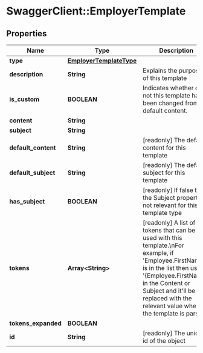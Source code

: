 # SwaggerClient::EmployerTemplate

## Properties
Name | Type | Description | Notes
------------ | ------------- | ------------- | -------------
**type** | [**EmployerTemplateType**](EmployerTemplateType.md) |  | [optional] 
**description** | **String** | Explains the purpose of this template | [optional] 
**is_custom** | **BOOLEAN** | Indicates whether or not this template has been changed from the default content. | [optional] 
**content** | **String** |  | [optional] 
**subject** | **String** |  | [optional] 
**default_content** | **String** | [readonly] The default content for this template | [optional] 
**default_subject** | **String** | [readonly] The default subject for this template | [optional] 
**has_subject** | **BOOLEAN** | [readonly] If false then the Subject property is not relevant for this template type | [optional] 
**tokens** | **Array&lt;String&gt;** | [readonly] A list of tokens that can be used with this template.\\nFor example, if  &#x27;Employee.FirstName&#x27; is in the list then use &#x27;{Employee.FirstName}&#x27; in the Content or Subject and  it&#x27;ll be replaced with the relevant value when the template is parsed. | [optional] 
**tokens_expanded** | **BOOLEAN** |  | [optional] 
**id** | **String** | [readonly] The unique id of the object | [optional] 

